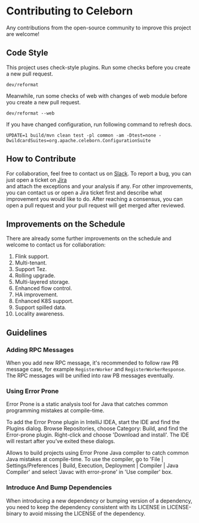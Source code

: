 # Contributing to Celeborn
Any contributions from the open-source community to improve this project are welcome!

## Code Style
This project uses check-style plugins. Run some checks before you create a new pull request.

```shell
dev/reformat
```

Meanwhile, run some checks of web with changes of web module before you create a new pull request.

```shell
dev/reformat --web
```

If you have changed configuration, run following command to refresh docs.
```shell
UPDATE=1 build/mvn clean test -pl common -am -Dtest=none -DwildcardSuites=org.apache.celeborn.ConfigurationSuite
```

## How to Contribute
For collaboration, feel free to contact us on [Slack](https://join.slack.com/t/apachecelebor-kw08030/shared_invite/zt-1ju3hd5j8-4Z5keMdzpcVMspe4UJzF4Q).
To report a bug, you can just open a ticket on [Jira](https://issues.apache.org/jira/projects/CELEBORN/issues)   
and attach the exceptions and your analysis if any. For other improvements, you can contact us or
open a Jira ticket first and describe what improvement you would like to do. 
After reaching a consensus, you can open a pull request and your pull request 
will get merged after reviewed.

## Improvements on the Schedule
There are already some further improvements on the schedule and welcome to contact us for collaboration:
1. Flink support.
2. Multi-tenant.
3. Support Tez.
4. Rolling upgrade.
5. Multi-layered storage.
6. Enhanced flow control.
7. HA improvement.
8. Enhanced K8S support.
9. Support spilled data.
10. Locality awareness.

## Guidelines
### Adding RPC Messages
When you add new RPC message, it's recommended to follow raw PB message case, for example
`RegisterWorker` and `RegisterWorkerResponse`. The RPC messages will be unified into raw PB messages eventually.

### Using Error Prone
Error Prone is a static analysis tool for Java that catches common programming mistakes at compile-time.

To add the Error Prone plugin in IntelliJ IDEA, start the IDE and find the Plugins dialog. Browse Repositories, choose Category: Build, and find the Error-prone plugin. Right-click and choose 'Download and install'. The IDE will restart after you’ve exited these dialogs.

Allows to build projects using Error Prone Java compiler to catch common Java mistakes at compile-time. To use the compiler, go to 'File | Settings/Preferences | Build, Execution, Deployment | Compiler | Java Compiler' and select 'Javac with error-prone' in 'Use compiler' box.

### Introduce And Bump Dependencies
When introducing a new dependency or bumping version of a dependency, you need to keep the dependency consistent with its LICENSE in LICENSE-binary to avoid missing the LICENSE of the dependency.
